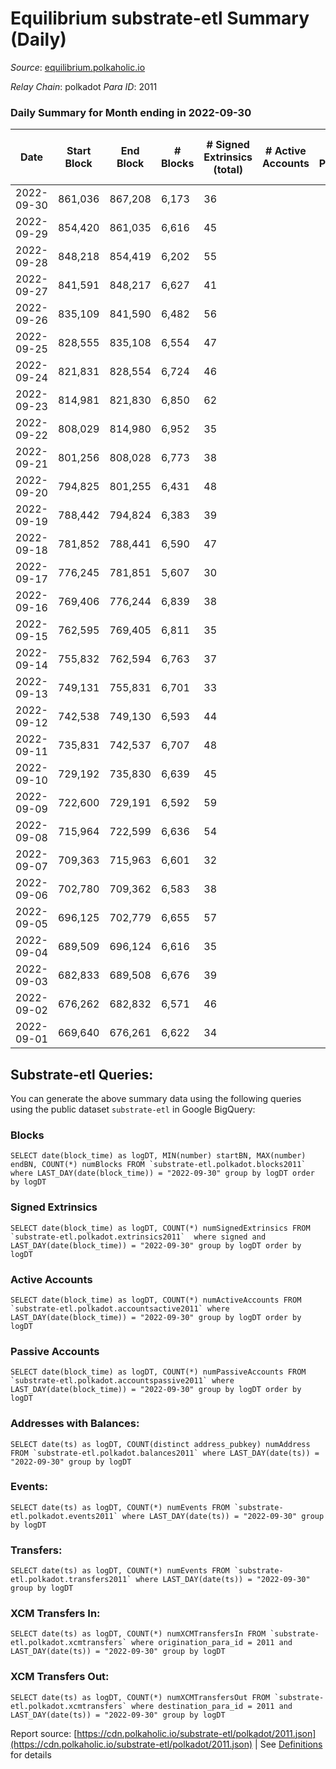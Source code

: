 # Equilibrium substrate-etl Summary (Daily)

_Source_: [equilibrium.polkaholic.io](https://equilibrium.polkaholic.io)

*Relay Chain*: polkadot
*Para ID*: 2011



### Daily Summary for Month ending in 2022-09-30


| Date | Start Block | End Block | # Blocks | # Signed Extrinsics (total) | # Active Accounts | # Passive | # New | # Addresses with Balances | # Events | # Transfers | # XCM Transfers In | # XCM Transfers Out | Issues | 
| ---- | ----------- | --------- | -------- | --------------------------- | ----------------- | --------- | ----- | ------------------------- | -------- | ----------- | ------------------ | ------------------- | ------ |
| 2022-09-30 | 861,036 | 867,208 | 6,173 | 36 |  |  |  | 7,522 | 132,007 |   |   |   |  |
| 2022-09-29 | 854,420 | 861,035 | 6,616 | 45 |  |  |  |  | 147,046 |   |   |   |  |
| 2022-09-28 | 848,218 | 854,419 | 6,202 | 55 |  |  |  |  | 133,335 |   |   |   |  |
| 2022-09-27 | 841,591 | 848,217 | 6,627 | 41 |  |  |  |  | 147,365 |   |   |   |  |
| 2022-09-26 | 835,109 | 841,590 | 6,482 | 56 |  |  |  |  | 142,614 |   |   |   |  |
| 2022-09-25 | 828,555 | 835,108 | 6,554 | 47 |  |  |  |  | 145,004 |   |   |   |  |
| 2022-09-24 | 821,831 | 828,554 | 6,724 | 46 |  |  |  |  | 150,556 |   |   |   |  |
| 2022-09-23 | 814,981 | 821,830 | 6,850 | 62 |  |  |  |  | 153,796 |   |   |   |  |
| 2022-09-22 | 808,029 | 814,980 | 6,952 | 35 |  |  |  |  | 157,007 |   |   |   |  |
| 2022-09-21 | 801,256 | 808,028 | 6,773 | 38 |  |  |  |  | 151,279 |   |   |   |  |
| 2022-09-20 | 794,825 | 801,255 | 6,431 | 48 |  |  |  | 7,522 | 140,346 |   |   |   |  |
| 2022-09-19 | 788,442 | 794,824 | 6,383 | 39 |  |  |  | 7,522 | 139,704 |   |   |   |  |
| 2022-09-18 | 781,852 | 788,441 | 6,590 | 47 |  |  |  | 7,521 | 145,543 |   |   |   |  |
| 2022-09-17 | 776,245 | 781,851 | 5,607 | 30 |  |  |  |  | 125,413 |   |   |   |  |
| 2022-09-16 | 769,406 | 776,244 | 6,839 | 38 |  |  |  |  | 155,210 |   |   |   |  |
| 2022-09-15 | 762,595 | 769,405 | 6,811 | 35 |  |  |  |  | 154,540 |   |   |   |  |
| 2022-09-14 | 755,832 | 762,594 | 6,763 | 37 |  |  |  |  | 153,467 |   |   |   |  |
| 2022-09-13 | 749,131 | 755,831 | 6,701 | 33 |  |  |  |  | 151,561 |   |   |   |  |
| 2022-09-12 | 742,538 | 749,130 | 6,593 | 44 |  |  |  |  | 149,664 |   |   |   |  |
| 2022-09-11 | 735,831 | 742,537 | 6,707 | 48 |  |  |  |  | 152,254 |   |   |   |  |
| 2022-09-10 | 729,192 | 735,830 | 6,639 | 45 |  |  |  |  | 150,705 |   |   |   |  |
| 2022-09-09 | 722,600 | 729,191 | 6,592 | 59 |  |  |  | 7,522 | 149,700 |   |   |   |  |
| 2022-09-08 | 715,964 | 722,599 | 6,636 | 54 |  |  |  |  | 150,660 |   |   |   |  |
| 2022-09-07 | 709,363 | 715,963 | 6,601 | 32 |  |  |  |  | 149,785 |   |   |   |  |
| 2022-09-06 | 702,780 | 709,362 | 6,583 | 38 |  |  |  |  | 149,399 |   | 1 ($0.96) |   |  |
| 2022-09-05 | 696,125 | 702,779 | 6,655 | 57 |  |  |  |  | 150,545 |   |   |   |  |
| 2022-09-04 | 689,509 | 696,124 | 6,616 | 35 |  |  |  |  | 150,170 |   |   |   |  |
| 2022-09-03 | 682,833 | 689,508 | 6,676 | 39 |  |  |  |  | 151,473 |   |   |   |  |
| 2022-09-02 | 676,262 | 682,832 | 6,571 | 46 |  |  |  |  | 149,172 |   |   |   |  |
| 2022-09-01 | 669,640 | 676,261 | 6,622 | 34 |  |  |  |  | 149,842 |   |   |   |  |

## Substrate-etl Queries:
You can generate the above summary data using the following queries using the public dataset `substrate-etl` in Google BigQuery:


### Blocks
```
SELECT date(block_time) as logDT, MIN(number) startBN, MAX(number) endBN, COUNT(*) numBlocks FROM `substrate-etl.polkadot.blocks2011`  where LAST_DAY(date(block_time)) = "2022-09-30" group by logDT order by logDT
```


### Signed Extrinsics
```
SELECT date(block_time) as logDT, COUNT(*) numSignedExtrinsics FROM `substrate-etl.polkadot.extrinsics2011`  where signed and LAST_DAY(date(block_time)) = "2022-09-30" group by logDT order by logDT
```


### Active Accounts
```
SELECT date(block_time) as logDT, COUNT(*) numActiveAccounts FROM `substrate-etl.polkadot.accountsactive2011` where LAST_DAY(date(block_time)) = "2022-09-30" group by logDT order by logDT
```


### Passive Accounts
```
SELECT date(block_time) as logDT, COUNT(*) numPassiveAccounts FROM `substrate-etl.polkadot.accountspassive2011` where LAST_DAY(date(block_time)) = "2022-09-30" group by logDT order by logDT
```


### Addresses with Balances:
```
SELECT date(ts) as logDT, COUNT(distinct address_pubkey) numAddress FROM `substrate-etl.polkadot.balances2011` where LAST_DAY(date(ts)) = "2022-09-30" group by logDT
```


### Events:
```
SELECT date(ts) as logDT, COUNT(*) numEvents FROM `substrate-etl.polkadot.events2011` where LAST_DAY(date(ts)) = "2022-09-30" group by logDT
```


### Transfers:
```
SELECT date(ts) as logDT, COUNT(*) numEvents FROM `substrate-etl.polkadot.transfers2011` where LAST_DAY(date(ts)) = "2022-09-30" group by logDT
```


### XCM Transfers In:
```
SELECT date(ts) as logDT, COUNT(*) numXCMTransfersIn FROM `substrate-etl.polkadot.xcmtransfers` where origination_para_id = 2011 and LAST_DAY(date(ts)) = "2022-09-30" group by logDT
```


### XCM Transfers Out:
```
SELECT date(ts) as logDT, COUNT(*) numXCMTransfersOut FROM `substrate-etl.polkadot.xcmtransfers` where destination_para_id = 2011 and LAST_DAY(date(ts)) = "2022-09-30" group by logDT
```



Report source: [https://cdn.polkaholic.io/substrate-etl/polkadot/2011.json](https://cdn.polkaholic.io/substrate-etl/polkadot/2011.json) | See [Definitions](/DEFINITIONS.md) for details
